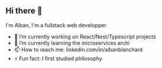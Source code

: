 ## Hi there 👋
I'm Alban, I'm a fullstack web developper

- 🔭 I’m currently working on React/Nest/Typescript projects
- 🌱 I’m currently learning the microservices archi
- 📫 How to reach me: linkedin.com/in/albanblanchard
- ⚡ Fun fact: I first studied philosophy
  
<!--
**albanblanchard/albanblanchard** is a ✨ _special_ ✨ repository because its `README.md` (this file) appears on your GitHub profile.

Here are some ideas to get you started:

- 🔭 I’m currently working on ...
- 🌱 I’m currently learning ...
- 👯 I’m looking to collaborate on ...
- 🤔 I’m looking for help with ...
- 💬 Ask me about ...
- 📫 How to reach me: ...
- 😄 Pronouns: ...
- ⚡ Fun fact: ...
-->
